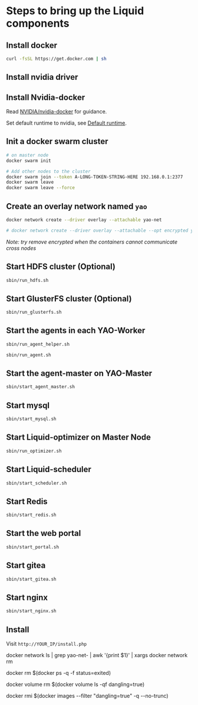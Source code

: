 # Steps to bring up the Liquid components

## Install docker
```bash
curl -fsSL https://get.docker.com | sh
```


## Install nvidia driver


## Install Nvidia-docker
Read [NVIDIA/nvidia-docker](https://github.com/NVIDIA/nvidia-docker) for guidance.

Set default runtime to nvidia, see [Default runtime](https://github.com/NVIDIA/nvidia-docker/wiki/Advanced-topics#default-runtime).


## Init a docker swarm cluster
```bash
# on master node
docker swarm init

# Add other nodes to the cluster
docker swarm join --token A-LONG-TOKEN-STRING-HERE 192.168.0.1:2377
docker swarm leave
docker swarm leave --force
```


## Create an overlay network named `yao`
```bash
docker network create --driver overlay --attachable yao-net

# docker network create --driver overlay --attachable --opt encrypted yao-net
```

*Note: try remove encrypted when the containers cannot communicate cross nodes*


## Start HDFS cluster (Optional)
```bash
sbin/run_hdfs.sh
```

## Start GlusterFS cluster (Optional)
```bash
sbin/run_glusterfs.sh
```


## Start the agents in each YAO-Worker
```bash
sbin/run_agent_helper.sh

sbin/run_agent.sh
```

## Start the agent-master on YAO-Master
```bash
sbin/start_agent_master.sh
```


## Start mysql
```bash
sbin/start_mysql.sh
```

## Start Liquid-optimizer on Master Node
```bash
sbin/run_optimizer.sh
```

## Start Liquid-scheduler
```bash
sbin/start_scheduler.sh
```

## Start Redis
```bash
sbin/start_redis.sh
```

## Start the web portal
```bash
sbin/start_portal.sh
```
## Start gitea
```bash
sbin/start_gitea.sh
```
## Start nginx
```bash
sbin/start_nginx.sh
```
## Install

Visit `http://YOUR_IP/install.php`









docker network ls | grep yao-net- | awk '{print $1}' | xargs docker network rm

docker rm $(docker ps -q -f status=exited)

docker volume rm $(docker volume ls -qf dangling=true)

docker rmi $(docker images --filter "dangling=true" -q --no-trunc)







